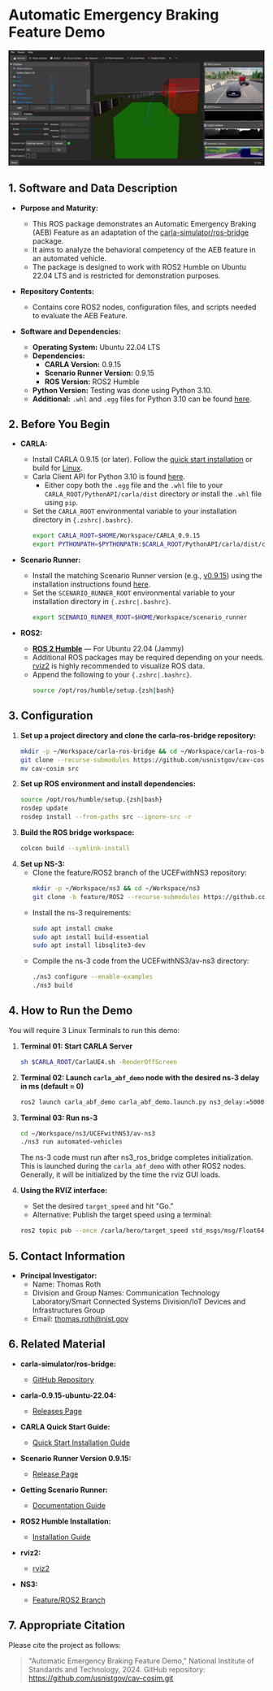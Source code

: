# Automatic Emergency Braking Feature Demo
![rviz setup](./docs/images/abf_demo.png "ABF Demo")

## 1. Software and Data Description

- **Purpose and Maturity:**
  - This ROS package demonstrates an Automatic Emergency Braking (AEB) Feature as an adaptation of the [carla-simulator/ros-bridge](https://github.com/carla-simulator/ros-bridge) package.
  - It aims to analyze the behavioral competency of the AEB feature in an automated vehicle.
  - The package is designed to work with ROS2 Humble on Ubuntu 22.04 LTS and is restricted for demonstration purposes.

- **Repository Contents:**
  - Contains core ROS2 nodes, configuration files, and scripts needed to evaluate the AEB Feature.

- **Software and Dependencies:**
  - **Operating System:** Ubuntu 22.04 LTS
  - **Dependencies:**
    - **CARLA Version:** 0.9.15
    - **Scenario Runner Version:** 0.9.15
    - **ROS Version:** ROS2 Humble
  - **Python Version:** Testing was done using Python 3.10.
  - **Additional:** `.whl` and `.egg` files for Python 3.10 can be found [here](https://github.com/gezp/carla_ros/releases/).

## 2. Before You Begin
- **CARLA:**
  - Install CARLA 0.9.15 (or later). Follow the [quick start installation](https://carla.readthedocs.io/en/latest/start_quickstart/) or build for [Linux](https://carla.readthedocs.io/en/latest/build_linux/).
  - Carla Client API for Python 3.10 is found [here](https://github.com/gezp/carla_ros/releases/).
    - Either copy both the `.egg` file and the `.whl` file to your `CARLA_ROOT/PythonAPI/carla/dist` directory *or* install the `.whl` file using `pip`.
  - Set the `CARLA_ROOT` environmental variable to your installation directory in `{.zshrc|.bashrc}`.
    ```sh
    export CARLA_ROOT=$HOME/Workspace/CARLA_0.9.15
    export PYTHONPATH=$PYTHONPATH:$CARLA_ROOT/PythonAPI/carla/dist/carla-<carla_version_and_arch>.egg:$CARLA_ROOT/PythonAPI/carla
    ```

- **Scenario Runner:**
  - Install the matching Scenario Runner version (e.g., [v0.9.15](https://github.com/carla-simulator/scenario_runner/releases/tag/v0.9.15)) using the installation instructions found [here](https://carla-scenariorunner.readthedocs.io/en/latest/getting_scenariorunner/).
  - Set the `SCENARIO_RUNNER_ROOT` environmental variable to your installation directory in `{.zshrc|.bashrc}`.
    ```sh
    export SCENARIO_RUNNER_ROOT=$HOME/Workspace/scenario_runner
    ```

- **ROS2:**
  - [__ROS 2 Humble__](https://docs.ros.org/en/humble/Installation.html) — For Ubuntu 22.04 (Jammy)
  - Additional ROS packages may be required depending on your needs. [rviz2](https://github.com/ros2/rviz) is highly recommended to visualize ROS data.
  - Append the following to your `{.zshrc|.bashrc}`.
    ```sh
    source /opt/ros/humble/setup.{zsh|bash}
    ```

## 3. Configuration
1. **Set up a project directory and clone the carla-ros-bridge repository:**
    ```sh
    mkdir -p ~/Workspace/carla-ros-bridge && cd ~/Workspace/carla-ros-bridge
    git clone --recurse-submodules https://github.com/usnistgov/cav-cosim.git
    mv cav-cosim src
    ``` 
2. **Set up ROS environment and install dependencies:**
    ```sh
    source /opt/ros/humble/setup.{zsh|bash}
    rosdep update
    rosdep install --from-paths src --ignore-src -r
    ```
3. **Build the ROS bridge workspace:**
    ```sh
    colcon build --symlink-install
    ```
4. **Set up NS-3:**
    - Clone the feature/ROS2 branch of the UCEFwithNS3 repository:
      ```sh
      mkdir -p ~/Workspace/ns3 && cd ~/Workspace/ns3
      git clone -b feature/ROS2 --recurse-submodules https://github.com/tpr1/UCEFwithNS3.git
      ```
    - Install the ns-3 requirements:
      ```sh
      sudo apt install cmake
      sudo apt install build-essential
      sudo apt install libsqlite3-dev
      ```
    - Compile the ns-3 code from the UCEFwithNS3/av-ns3 directory:
      ```sh
      ./ns3 configure --enable-examples
      ./ns3 build
      ```

## 4. How to Run the Demo
You will require 3 Linux Terminals to run this demo:

1. **Terminal 01: Start CARLA Server**
    ```sh
    sh $CARLA_ROOT/CarlaUE4.sh -RenderOffScreen
    ```
2. **Terminal 02: Launch `carla_abf_demo` node with the desired ns-3 delay in ms (default = 0)**
    ```sh
    ros2 launch carla_abf_demo carla_abf_demo.launch.py ns3_delay:=5000
    ```
3. **Terminal 03: Run ns-3**
    ```sh
    cd ~/Workspace/ns3/UCEFwithNS3/av-ns3
    ./ns3 run automated-vehicles
    ```
    The ns-3 code must run after ns3_ros_bridge completes initialization. This is launched during the `carla_abf_demo` with other ROS2 nodes. Generally, it will be initialized by the time the rviz GUI loads.

4. **Using the RVIZ interface:**
    - Set the desired `target_speed` and hit "Go."
    - Alternative: Publish the target speed using a terminal:
    ```sh
    ros2 topic pub --once /carla/hero/target_speed std_msgs/msg/Float64 "{data: 21.0}"
    ```

## 5. Contact Information

- **Principal Investigator:** 
  - Name: Thomas Roth
  - Division and Group Names: Communication Technology Laboratory/Smart Connected Systems Division/IoT Devices and Infrastructures Group
  - Email: thomas.roth@nist.gov

## 6. Related Material

- **carla-simulator/ros-bridge:**  
  - [GitHub Repository](https://github.com/carla-simulator/ros-bridge)

- **carla-0.9.15-ubuntu-22.04:**  
  - [Releases Page](https://github.com/gezp/carla_ros/releases/)

- **CARLA Quick Start Guide:**  
  - [Quick Start Installation Guide](https://carla.readthedocs.io/en/latest/start_quickstart/)

- **Scenario Runner Version 0.9.15:**  
  - [Release Page](https://github.com/carla-simulator/scenario_runner/releases/tag/v0.9.15)

- **Getting Scenario Runner:**  
  - [Documentation Guide](https://carla-scenariorunner.readthedocs.io/en/latest/getting_scenariorunner/)

- **ROS2 Humble Installation:**  
  - [Installation Guide](https://docs.ros.org/en/humble/Installation.html)

- **rviz2:**  
  - [rviz2](https://github.com/ros2/rviz)

- **NS3:**
  - [Feature/ROS2 Branch](https://github.com/tpr1/UCEFwithNS3/tree/feature/ROS2)


## 7. Appropriate Citation

Please cite the project as follows:
> "Automatic Emergency Braking Feature Demo," National Institute of Standards and Technology, 2024. GitHub repository: https://github.com/usnistgov/cav-cosim.git

